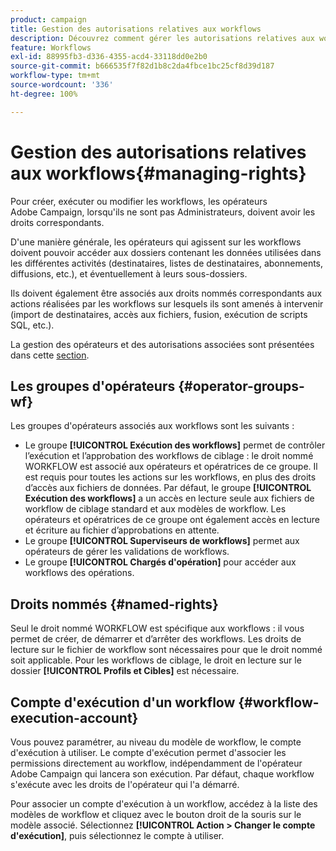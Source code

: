 ```yaml
---
product: campaign
title: Gestion des autorisations relatives aux workflows
description: Découvrez comment gérer les autorisations relatives aux workflows
feature: Workflows
exl-id: 88995fb3-d336-4355-acd4-33118dd0e2b0
source-git-commit: b666535f7f82d1b8c2da4fbce1bc25cf8d39d187
workflow-type: tm+mt
source-wordcount: '336'
ht-degree: 100%

---
```


# Gestion des autorisations relatives aux workflows{#managing-rights}



Pour créer, exécuter ou modifier les workflows, les opérateurs Adobe Campaign, lorsqu&#39;ils ne sont pas Administrateurs, doivent avoir les droits correspondants.

D&#39;une manière générale, les opérateurs qui agissent sur les workflows doivent pouvoir accéder aux dossiers contenant les données utilisées dans les différentes activités (destinataires, listes de destinataires, abonnements, diffusions, etc.), et éventuellement à leurs sous-dossiers.

Ils doivent également être associés aux droits nommés correspondants aux actions réalisées par les workflows sur lesquels ils sont amenés à intervenir (import de destinataires, accès aux fichiers, fusion, exécution de scripts SQL, etc.).

La gestion des opérateurs et des autorisations associées sont présentées dans cette [section](../../platform/using/access-management.md).

## Les groupes d&#39;opérateurs {#operator-groups-wf}

Les groupes d&#39;opérateurs associés aux workflows sont les suivants :

* Le groupe **[!UICONTROL Exécution des workflows]** permet de contrôler l’exécution et l’approbation des workflows de ciblage : le droit nommé WORKFLOW est associé aux opérateurs et opératrices de ce groupe. Il est requis pour toutes les actions sur les workflows, en plus des droits d’accès aux fichiers de données. Par défaut, le groupe **[!UICONTROL Exécution des workflows]** a un accès en lecture seule aux fichiers de workflow de ciblage standard et aux modèles de workflow. Les opérateurs et opératrices de ce groupe ont également accès en lecture et écriture au fichier d’approbations en attente.
* Le groupe **[!UICONTROL Superviseurs de workflows]** permet aux opérateurs de gérer les validations de workflows.
* Le groupe **[!UICONTROL Chargés d&#39;opération]** pour accéder aux workflows des opérations.

## Droits nommés {#named-rights}

Seul le droit nommé WORKFLOW est spécifique aux workflows : il vous permet de créer, de démarrer et d’arrêter des workflows. Les droits de lecture sur le fichier de workflow sont nécessaires pour que le droit nommé soit applicable. Pour les workflows de ciblage, le droit en lecture sur le dossier **[!UICONTROL Profils et Cibles]** est nécessaire.

## Compte d&#39;exécution d&#39;un workflow {#workflow-execution-account}

Vous pouvez paramétrer, au niveau du modèle de workflow, le compte d&#39;exécution à utiliser. Le compte d&#39;exécution permet d&#39;associer les permissions directement au workflow, indépendamment de l&#39;opérateur Adobe Campaign qui lancera son exécution. Par défaut, chaque workflow s&#39;exécute avec les droits de l&#39;opérateur qui l&#39;a démarré.

Pour associer un compte d&#39;exécution à un workflow, accédez à la liste des modèles de workflow et cliquez avec le bouton droit de la souris sur le modèle associé. Sélectionnez **[!UICONTROL Action > Changer le compte d&#39;exécution]**, puis sélectionnez le compte à utiliser.
